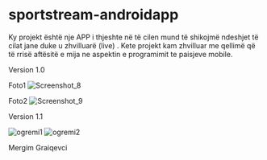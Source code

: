 # sportstream-androidapp

Ky projekt është nje APP i thjeshte në të cilen mund të shikojmë ndeshjet të cilat jane duke u zhvilluarë (live) .
Kete projekt kam zhvilluar me qellimë që të rrisë aftësitë e mija ne aspektin e programimit te paisjeve mobile.

Version 1.0

Foto1
![Screenshot_8](https://user-images.githubusercontent.com/59068563/110118716-a18ac480-7d6f-11eb-8ad9-14d3d7572bcd.png)

Foto2
![Screenshot_9](https://user-images.githubusercontent.com/59068563/110118720-a2bbf180-7d6f-11eb-8e3f-8c29e1b3265c.png)

Version 1.1

![ogremi1](https://user-images.githubusercontent.com/59068563/114213243-0a62ef00-9963-11eb-8080-d859d6b87b74.PNG)
![ogremi2](https://user-images.githubusercontent.com/59068563/114213247-0afb8580-9963-11eb-9eea-4bee106f3009.PNG)



Mergim Graiqevci
